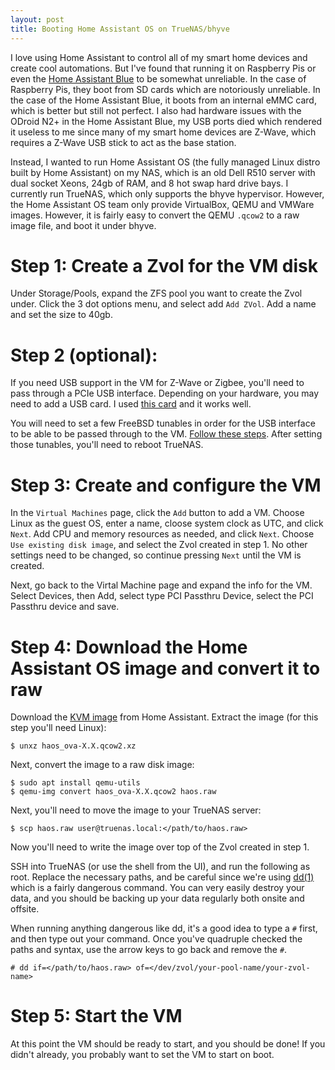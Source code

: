 ```yaml
---
layout: post
title: Booting Home Assistant OS on TrueNAS/bhyve
---
```


I love using Home Assistant to control all of my smart home devices and create
cool automations. But I've found that running it on Raspberry Pis or even the
[Home Assistant Blue](https://www.home-assistant.io/blue/) to be somewhat unreliable.
In the case of Raspberry Pis, they boot from SD cards which are notoriously unreliable.
In the case of the Home Assistant Blue, it boots from an internal eMMC card,
which is better but still not perfect. I also had hardware issues with the ODroid
N2+ in the Home Assistant Blue, my USB ports died which rendered it useless to me
since many of my smart home devices are Z-Wave, which requires a Z-Wave USB stick
to act as the base station.

Instead, I wanted to run Home Assistant OS (the fully managed Linux distro
built by Home Assistant) on my NAS, which is an old Dell R510 server with dual
socket Xeons, 24gb of RAM, and 8 hot swap hard drive bays. I currently run TrueNAS,
which only supports the bhyve hypervisor. However, the Home Assistant OS team only
provide VirtualBox, QEMU and VMWare images. However, it is fairly easy to convert
the QEMU `.qcow2` to a raw image file, and boot it under bhyve.

# Step 1: Create a Zvol for the VM disk
Under Storage/Pools, expand the ZFS pool you want to create the Zvol under.
Click the 3 dot options menu, and select add `Add ZVol`. Add a name and set the size
to 40gb.

# Step 2 (optional):
If you need USB support in the VM for Z-Wave or Zigbee, you'll need to pass through
a PCIe USB interface. Depending on your hardware, you may need to add a USB card.
I used [this card](https://www.amazon.com/dp/B072LS4JH7) and it works well.

You will need to set a few FreeBSD tunables in order for the USB interface to be
able to be passed through to the VM.
[Follow these steps](https://wiki.freebsd.org/bhyve/pci_passthru).
After setting those tunables, you'll need to reboot TrueNAS.

# Step 3: Create and configure the VM
In the `Virtual Machines` page, click the `Add` button to add a VM. Choose Linux
as the guest OS, enter a name, cloose system clock as UTC, and click `Next`.
Add CPU and memory resources as needed, and click `Next`. Choose `Use existing disk image`,
and select the Zvol created in step 1. No other settings need to be changed, so
continue pressing `Next` until the VM is created.

Next, go back to the Virtal Machine page and expand the info for the VM. Select
Devices, then Add, select type PCI Passthru Device, select the PCI Passthru device
and save.

# Step 4: Download the Home Assistant OS image and convert it to raw
Download the [KVM image](https://www.home-assistant.io/installation/linux) from
Home Assistant. Extract the image (for this step you'll need Linux):

```
$ unxz haos_ova-X.X.qcow2.xz
```

Next, convert the image to a raw disk image:

```
$ sudo apt install qemu-utils
$ qemu-img convert haos_ova-X.X.qcow2 haos.raw
```

Next, you'll need to move the image to your TrueNAS server:

```
$ scp haos.raw user@truenas.local:</path/to/haos.raw>
```

Now you'll need to write the image over top of the Zvol created in step 1.

SSH into TrueNAS (or use the shell from the UI), and run the following as root.
Replace the necessary paths, and be careful since we're using
[dd(1)](https://www.freebsd.org/cgi/man.cgi?dd(1))
which is a fairly dangerous command. You can very easily destroy your data, and you
should be backing up your data regularly both onsite and offsite.

When running anything dangerous like dd, it's a good idea to type a `#` first, and
then type out your command. Once you've quadruple checked the paths and syntax,
use the arrow keys to go back and remove the `#`.

```
# dd if=</path/to/haos.raw> of=</dev/zvol/your-pool-name/your-zvol-name>
```

# Step 5: Start the VM

At this point the VM should be ready to start, and you should be done! If you didn't
already, you probably want to set the VM to start on boot.
